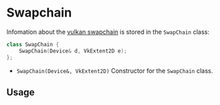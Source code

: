 # Swapchain

Infomation about the [vulkan swapchain](https://vulkan.lunarg.com/doc/view/latest/windows/tutorial/html/05-init_swapchain.html) is stored in the `SwapChain` class:

```cpp
class SwapChain {
    SwapChain(Device& d, VkExtent2D e);
};
```


* `SwapChain(Device&, VkExtent2D)` Constructor for the `SwapChain` class. 

## Usage
